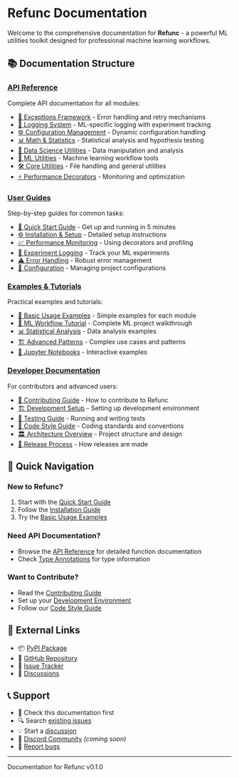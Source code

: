 # Refunc Documentation

Welcome to the comprehensive documentation for **Refunc** - a powerful ML utilities toolkit designed for professional machine learning workflows.

## 📚 Documentation Structure

### [API Reference](api/)

Complete API documentation for all modules:

- [🚨 Exceptions Framework](api/exceptions.md) - Error handling and retry mechanisms
- [📝 Logging System](api/logging.md) - ML-specific logging with experiment tracking
- [⚙️ Configuration Management](api/config.md) - Dynamic configuration handling
- [📊 Math & Statistics](api/math_stats.md) - Statistical analysis and hypothesis testing
- [🔬 Data Science Utilities](api/data_science.md) - Data manipulation and analysis
- [🤖 ML Utilities](api/ml.md) - Machine learning workflow tools
- [🛠️ Core Utilities](api/utils.md) - File handling and general utilities
- [⚡ Performance Decorators](api/decorators.md) - Monitoring and optimization

### [User Guides](guides/)

Step-by-step guides for common tasks:

- [🚀 Quick Start Guide](guides/quickstart.md) - Get up and running in 5 minutes
- [⚙️ Installation & Setup](guides/installation.md) - Detailed setup instructions
- [📈 Performance Monitoring](guides/performance.md) - Using decorators and profiling
- [📝 Experiment Logging](guides/logging.md) - Track your ML experiments
- [⚠️ Error Handling](guides/error_handling.md) - Robust error management
- [🔧 Configuration](guides/configuration.md) - Managing project configurations

### [Examples & Tutorials](examples/)

Practical examples and tutorials:

- [🎯 Basic Usage Examples](examples/basic_usage.md) - Simple examples for each module
- [🧪 ML Workflow Tutorial](examples/ml_workflow.md) - Complete ML project walkthrough
- [📊 Statistical Analysis](examples/statistics.md) - Data analysis examples
- [🏗️ Advanced Patterns](examples/advanced.md) - Complex use cases and patterns
- [📓 Jupyter Notebooks](examples/notebooks/) - Interactive examples

### [Developer Documentation](developer/)

For contributors and advanced users:

- [🤝 Contributing Guide](developer/contributing.md) - How to contribute to Refunc
- [🏗️ Development Setup](developer/setup.md) - Setting up development environment
- [🧪 Testing Guide](developer/testing.md) - Running and writing tests
- [📏 Code Style Guide](developer/style.md) - Coding standards and conventions
- [🏛️ Architecture Overview](developer/architecture.md) - Project structure and design
- [🔄 Release Process](developer/releases.md) - How releases are made

## 🚀 Quick Navigation

### New to Refunc?

1. Start with the [Quick Start Guide](guides/quickstart.md)
2. Follow the [Installation Guide](guides/installation.md)
3. Try the [Basic Usage Examples](examples/basic_usage.md)

### Need API Documentation?

- Browse the [API Reference](api/) for detailed function documentation
- Check [Type Annotations](api/types.md) for type information

### Want to Contribute?

- Read the [Contributing Guide](developer/contributing.md)
- Set up your [Development Environment](developer/setup.md)
- Follow our [Code Style Guide](developer/style.md)

## 🔗 External Links

- 📦 [PyPI Package](https://pypi.org/project/refunc/)
- 🐙 [GitHub Repository](https://github.com/kennedym-ds/refunc)
- 🐛 [Issue Tracker](https://github.com/kennedym-ds/refunc/issues)
- 💬 [Discussions](https://github.com/kennedym-ds/refunc/discussions)

## 📞 Support

- 📖 Check this documentation first
- 🔍 Search [existing issues](https://github.com/kennedym-ds/refunc/issues)
- 💡 Start a [discussion](https://github.com/kennedym-ds/refunc/discussions)
- 💬 [Discord Community](https://discord.gg/refunc) *(coming soon)*
- 🐛 [Report bugs](https://github.com/kennedym-ds/refunc/issues/new)

---

Documentation for Refunc v0.1.0
